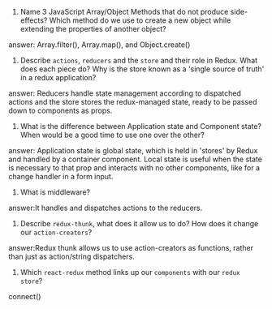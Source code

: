 1.  Name 3 JavaScript Array/Object Methods that do not produce side-effects? Which method do we use to create a new object while extending the properties of another object?

answer: Array.filter(), Array.map(), and Object.create()

1.  Describe `actions`, `reducers` and the `store` and their role in Redux. What does each piece do? Why is the store known as a 'single source of truth' in a redux application?

answer: Reducers handle state management according to dispatched actions  and the store stores the redux-managed state, ready to be passed down to components as props.

1.  What is the difference between Application state and Component state? When would be a good time to use one over the other?

answer: Application state is global state, which is held in 'stores' by Redux and handled by a container component. Local state is useful when the state is necessary to that prop and interacts with no other components, like for a change handler in a form input.

1.  What is middleware?

answer:It handles and dispatches actions to the reducers.

1.  Describe `redux-thunk`, what does it allow us to do? How does it change our `action-creators`?

answer:Redux thunk allows us to use action-creators as functions, rather than just as action/string dispatchers.

1.  Which `react-redux` method links up our `components` with our `redux store`?

connect()